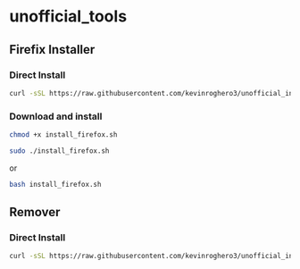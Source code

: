 # unofficial_tools

## Firefix Installer
### Direct Install
```sh
curl -sSL https://raw.githubusercontent.com/kevinroghero3/unofficial_installer/refs/heads/main/install_firefox.sh | bash
```
### Download and install
```sh
chmod +x install_firefox.sh
```
```sh
sudo ./install_firefox.sh
```
or
```sh
bash install_firefox.sh
```
## Remover
### Direct Install
```sh
curl -sSL https://raw.githubusercontent.com/kevinroghero3/unofficial_installer/refs/heads/main/remover.sh | bash
```
